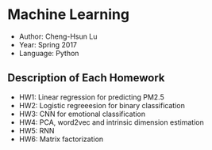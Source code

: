 # Machine Learning
- Author: Cheng-Hsun Lu
- Year: Spring 2017
- Language: Python

## Description of Each Homework
- HW1: Linear regression for predicting PM2.5
- HW2: Logistic regreeesion for binary classification
- HW3: CNN for emotional classification
- HW4: PCA, word2vec and intrinsic dimension estimation
- HW5: RNN
- HW6: Matrix factorization
